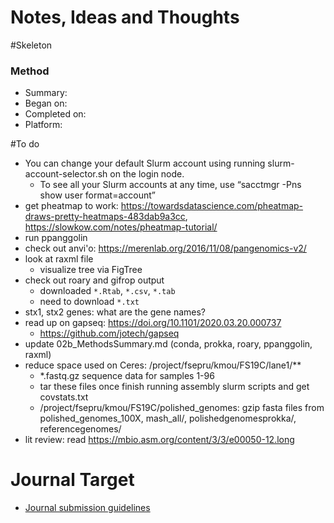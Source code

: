 # Notes, Ideas and Thoughts

#Skeleton
### Method
* Summary:
* Began on:
* Completed on:
* Platform:

#To do
* You can change your default Slurm account using running slurm-account-selector.sh on the login node.
  * To see all your Slurm accounts at any time, use “sacctmgr -Pns show user format=account”
* get pheatmap to work: https://towardsdatascience.com/pheatmap-draws-pretty-heatmaps-483dab9a3cc, https://slowkow.com/notes/pheatmap-tutorial/
* run ppanggolin
* check out anvi'o: https://merenlab.org/2016/11/08/pangenomics-v2/
* look at raxml file
    * visualize tree via FigTree
* check out roary and gifrop output
  * downloaded `*.Rtab`, `*.csv`, `*.tab`
  * need to download `*.txt`
* stx1, stx2 genes: what are the gene names?
* read up on gapseq: https://doi.org/10.1101/2020.03.20.000737
  * https://github.com/jotech/gapseq
* update 02b_MethodsSummary.md (conda, prokka, roary, ppanggolin, raxml)
* reduce space used on Ceres: /project/fsepru/kmou/FS19C/lane1/**
  * *.fastq.gz sequence data for samples 1-96
  * tar these files once finish running assembly slurm scripts and get covstats.txt
  * /project/fsepru/kmou/FS19C/polished_genomes: gzip fasta files from polished_genomes_100X, mash_all/, polishedgenomesprokka/, referencegenomes/
* lit review: read https://mbio.asm.org/content/3/3/e00050-12.long

# Journal Target
* [Journal submission guidelines](link)
